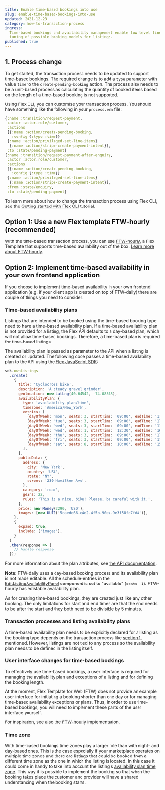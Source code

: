 ```yaml
---
title: Enable time-based bookings into use
slug: enable-time-based-bookings-into-use
updated: 2021-12-23
category: how-to-transaction-process
ingress:
  Time-based bookings and availability management enable low level fine
  tuning of possible booking models for listings.
published: true
---
```


## 1. Process change

To get started, the transaction process needs to be updated to support
time-based bookings. The required change is to add a `type` parameter
with value `time` to the `create-pending-booking` action. The process
also needs to be a unit-based process as calculating the quantity of
booked items based on the length of a time-based booking is not
supported.

Using Flex CLI, you can customise your transaction process. You should
have something like the following in your `process.edn` file:

```clojure
{:name :transition/request-payment,
 :actor :actor.role/customer,
 :actions
 [{:name :action/create-pending-booking,
   :config {:type :time}}
 {:name :action/privileged-set-line-items}
  {:name :action/stripe-create-payment-intent}],
 :to :state/pending-payment}
{:name :transition/request-payment-after-enquiry,
 :actor :actor.role/customer,
 :actions
 [{:name :action/create-pending-booking,
   :config {:type :time}}
 {:name :action/privileged-set-line-items}
  {:name :action/stripe-create-payment-intent}],
 :from :state/enquiry,
 :to :state/pending-payment}
```

To learn more about how to change the transaction process using Flex
CLI, see the
[Getting started with Flex CLI](/introduction/getting-started-with-flex-cli/)
tutorial.

## Option 1: Use a new Flex template FTW-hourly (recommended)

With the time-based transaction process, you can use
[FTW-hourly](https://github.com/sharetribe/ftw-hourly), a Flex Template
that supports time-based availability out of the box.
[Learn more about FTW-hourly](/ftw/ftw-hourly/).

## Option 2: Implement time-based availability in your own frontend application

If you choose to implement time-based availability in your own frontend
application (e.g. if your client app is created on top of FTW-daily)
there are couple of things you need to consider.

### Time-based availability plans

Listings that are intended to be booked using the time-based booking
type need to have a time-based availability plan. If a time-based
availability plan is not provided for a listing, the Flex API defaults
to a day-based plan, which will not allow time-based bookings.
Therefore, a time-based plan is required for time-based listings.

The availability plan is passed as parameter to the API when a listing
is created or updated. The following code passes a time-based
availability plan to the API using the
[Flex JavaScript SDK](https://github.com/sharetribe/flex-sdk-js):

<!-- prettier-ignore -->
```js
sdk.ownListings
  .create(
    {
      title: 'Cyclocross bike',
      description: 'A steady gravel grinder',
      geolocation: new LatLng(40.64542, -74.08508),
      availabilityPlan: {
        type: 'availability-plan/time',
        timezone: 'America/New_York',
        entries: [
          {dayOfWeek: 'mon', seats: 3, startTime: '09:00', endTime: '17:00'},
          {dayOfWeek: 'tue', seats: 3, startTime: '09:00', endTime: '17:00'},
          {dayOfWeek: 'wed', seats: 3, startTime: '09:00', endTime: '11:00'},
          {dayOfWeek: 'wed', seats: 1, startTime: '12:30', endTime: '16:30'},
          {dayOfWeek: 'thu', seats: 3, startTime: '09:00', endTime: '17:00'},
          {dayOfWeek: 'fri', seats: 3, startTime: '09:00', endTime: '17:00'},
          {dayOfWeek: 'sat', seats: 8, startTime: '10:00', endTime: '15:00'},
        ],
      },
      publicData: {
        address: {
          city: 'New York',
          country: 'USA',
          state: 'NY',
          street: '230 Hamilton Ave',
        },
        category: 'road',
        gears: 22,
        rules: 'This is a nice, bike! Please, be careful with it.',
      },
      price: new Money(2290, 'USD'),
      images: [new UUID('5caede66-e4e2-4f5b-90e4-9e3f58fc7fd8')],
    },
    {
      expand: true,
      include: ['images'],
    }
  )
  .then(response => {
    // handle response
  });
```

For more information about the plan attributes, see
[the API documentation](https://www.sharetribe.com/api-reference/marketplace.html#ownlisting-availability-plan).

**Note**: FTW-daily uses a day-based booking process and its
availability plan is not made editable. All the schedule-entries in the
[EditListingAvailabilityPanel](https://github.com/sharetribe/flex-template-web/blob/master/src/components/EditListingAvailabilityPanel/EditListingAvailabilityPanel.js)
component is set to "available" (`seats: 1`). FTW-hourly has edistable
availability plan.

As for creating time-based bookings, they are created just like any
other booking. The only limitations for start and end times are that the
end needs to be after the start and they both need to be divisible by 5
minutes.

### Transaction processes and listing availability plans

A time-based availability plan needs to be explicitly declared for a
listing as the booking type depends on the transaction process like
[section 1.](#1-process-change) mentioned. However, listings are not
tied to any process so the availability plan needs to be defined in the
listing itself.

### User interface changes for time-based bookings

To effectively use time-based bookings, a user interface is required for
managing the availability plan and exceptions of a listing and for
defining the booking length.

At the moment, Flex Template for Web (FTW) does not provide an example
user interface for initiating a booking shorter than one day or for
managing time-based availability exceptions or plans. Thus, in order to
use time-based bookings, you will need to implement these parts of the
user interface yourself.

For inspiration, see also the
[FTW-hourly](https://github.com/sharetribe/ftw-hourly) implementation.

### Time zone

With time-based bookings time zones play a larger role than with night-
and day-based ones. This is the case especially if your marketplace
operates on multiple time zones and there are listings that could be
booked from a different time zone as the one in which the listing is
located. In this case it could come in handy to take into account the
listing's
[availability plan time zone](https://www.sharetribe.com/api-reference/marketplace.html#listing-resource-format).
This way it is possible to implement the booking so that when the
booking takes place the customer and provider will have a shared
understanding when the booking starts.
